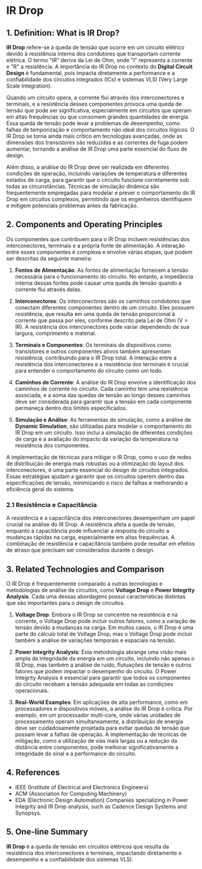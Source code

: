 # IR Drop

## 1. Definition: What is **IR Drop**?
**IR Drop** refere-se à queda de tensão que ocorre em um circuito elétrico devido à resistência interna dos condutores que transportam corrente elétrica. O termo "IR" deriva da Lei de Ohm, onde "I" representa a corrente e "R" a resistência. A importância do IR Drop no contexto do **Digital Circuit Design** é fundamental, pois impacta diretamente a performance e a confiabilidade dos circuitos integrados (ICs) e sistemas VLSI (Very Large Scale Integration).

Quando um circuito opera, a corrente flui através dos interconectores e terminais, e a resistência desses componentes provoca uma queda de tensão que pode ser significativa, especialmente em circuitos que operam em altas frequências ou que consomem grandes quantidades de energia. Essa queda de tensão pode levar a problemas de desempenho, como falhas de temporização e comportamento não ideal dos circuitos lógicos. O IR Drop se torna ainda mais crítico em tecnologias avançadas, onde as dimensões dos transistores são reduzidas e as correntes de fuga podem aumentar, tornando a análise de IR Drop uma parte essencial do fluxo de design.

Além disso, a análise do IR Drop deve ser realizada em diferentes condições de operação, incluindo variações de temperatura e diferentes estados de carga, para garantir que o circuito funcione corretamente sob todas as circunstâncias. Técnicas de simulação dinâmica são frequentemente empregadas para modelar e prever o comportamento do IR Drop em circuitos complexos, permitindo que os engenheiros identifiquem e mitigem potenciais problemas antes da fabricação.

## 2. Components and Operating Principles
Os componentes que contribuem para o IR Drop incluem resistências dos interconectores, terminais e a própria fonte de alimentação. A interação entre esses componentes é complexa e envolve várias etapas, que podem ser descritas da seguinte maneira:

1. **Fontes de Alimentação**: As fontes de alimentação fornecem a tensão necessária para o funcionamento do circuito. No entanto, a impedância interna dessas fontes pode causar uma queda de tensão quando a corrente flui através delas.

2. **Interconectores**: Os interconectores são os caminhos condutores que conectam diferentes componentes dentro de um circuito. Eles possuem resistência, que resulta em uma queda de tensão proporcional à corrente que passa por eles, conforme descrito pela Lei de Ohm (V = IR). A resistência dos interconectores pode variar dependendo de sua largura, comprimento e material.

3. **Terminais e Componentes**: Os terminais de dispositivos como transistores e outros componentes ativos também apresentam resistência, contribuindo para o IR Drop total. A interação entre a resistência dos interconectores e a resistência dos terminais é crucial para entender o comportamento do circuito como um todo.

4. **Caminhos de Corrente**: A análise do IR Drop envolve a identificação dos caminhos de corrente no circuito. Cada caminho tem uma resistência associada, e a soma das quedas de tensão ao longo desses caminhos deve ser considerada para garantir que a tensão em cada componente permaneça dentro dos limites especificados.

5. **Simulação e Análise**: As ferramentas de simulação, como a análise de **Dynamic Simulation**, são utilizadas para modelar o comportamento do IR Drop em um circuito. Isso inclui a simulação de diferentes condições de carga e a avaliação do impacto da variação da temperatura na resistência dos componentes.

A implementação de técnicas para mitigar o IR Drop, como o uso de redes de distribuição de energia mais robustas ou a otimização do layout dos interconectores, é uma parte essencial do design de circuitos integrados. Essas estratégias ajudam a garantir que os circuitos operem dentro das especificações de tensão, minimizando o risco de falhas e melhorando a eficiência geral do sistema.

### 2.1 Resistência e Capacitância
A resistência e a capacitância dos interconectores desempenham um papel crucial na análise do IR Drop. A resistência afeta a queda de tensão, enquanto a capacitância pode influenciar a resposta do circuito a mudanças rápidas na carga, especialmente em altas frequências. A combinação de resistência e capacitância também pode resultar em efeitos de atraso que precisam ser considerados durante o design.

## 3. Related Technologies and Comparison
O IR Drop é frequentemente comparado a outras tecnologias e metodologias de análise de circuitos, como **Voltage Drop** e **Power Integrity Analysis**. Cada uma dessas abordagens possui características distintas que são importantes para o design de circuitos.

1. **Voltage Drop**: Embora o IR Drop se concentre na resistência e na corrente, o Voltage Drop pode incluir outros fatores, como a variação de tensão devido a mudanças na carga. Em muitos casos, o IR Drop é uma parte do cálculo total de Voltage Drop, mas o Voltage Drop pode incluir também a análise de variações temporais e espaciais na tensão.

2. **Power Integrity Analysis**: Esta metodologia abrange uma visão mais ampla da integridade da energia em um circuito, incluindo não apenas o IR Drop, mas também a análise de ruído, flutuações de tensão e outros fatores que podem impactar o desempenho do circuito. O Power Integrity Analysis é essencial para garantir que todos os componentes do circuito recebam a tensão adequada em todas as condições operacionais.

3. **Real-World Examples**: Em aplicações de alta performance, como em processadores e dispositivos móveis, a análise do IR Drop é crítica. Por exemplo, em um processador multi-core, onde várias unidades de processamento operam simultaneamente, a distribuição de energia deve ser cuidadosamente projetada para evitar quedas de tensão que possam levar a falhas de operação. A implementação de técnicas de mitigação, como a utilização de vias mais largas ou a redução da distância entre componentes, pode melhorar significativamente a integridade do sinal e a performance do circuito.

## 4. References
- IEEE (Institute of Electrical and Electronics Engineers)
- ACM (Association for Computing Machinery)
- EDA (Electronic Design Automation) Companies specializing in Power Integrity and IR Drop analysis, such as Cadence Design Systems and Synopsys.

## 5. One-line Summary
**IR Drop** é a queda de tensão em circuitos elétricos que resulta da resistência dos interconectores e terminais, impactando diretamente o desempenho e a confiabilidade dos sistemas VLSI.